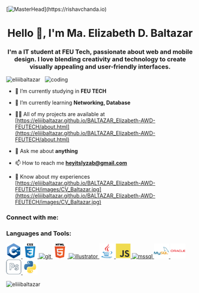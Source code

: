 [![MasterHead](https://1.bp.blogspot.com/-7A4WynwLsM...)](https://rishavchanda.io)
<h1 align="center">Hello 👋, I'm Ma. Elizabeth D. Baltazar</h1>
<h3 align="center">I'm a IT student at FEU Tech, passionate about web and mobile design. I love blending creativity and technology to create visually appealing and user-friendly interfaces.</h3>
<img align="right" alt="coding" width="400" src="https://64.media.tumblr.com/5bff72c9704a9a2da1ad9ef5ca1d2566/ab055e9835e8d540-37/s1280x1920/6dd535472329c062047a2442663a29a4763bb3a8.gif">

<p align="left"> <img src="https://komarev.com/ghpvc/?username=eliiibaltazar&label=Profile%20views&color=0e75b6&style=flat" alt="eliiibaltazar" /> </p>

- 🔭 I’m currently studying in **FEU TECH**

- 🌱 I’m currently learning **Networking, Database**

- 👨‍💻 All of my projects are available at [https://eliiibaltazar.github.io/BALTAZAR_Elizabeth-AWD-FEUTECH/about.html](https://eliiibaltazar.github.io/BALTAZAR_Elizabeth-AWD-FEUTECH/about.html)

- 💬 Ask me about **anything**

- 📫 How to reach me **heyitslyzab@gmail.com**

- 📄 Know about my experiences [https://eliiibaltazar.github.io/BALTAZAR_Elizabeth-AWD-FEUTECH/images/CV_Baltazar.jpg](https://eliiibaltazar.github.io/BALTAZAR_Elizabeth-AWD-FEUTECH/images/CV_Baltazar.jpg)

<h3 align="left">Connect with me:</h3>
<p align="left">
</p>

<h3 align="left">Languages and Tools:</h3>
<p align="left"> <a href="https://www.w3schools.com/cpp/" target="_blank" rel="noreferrer"> <img src="https://raw.githubusercontent.com/devicons/devicon/master/icons/cplusplus/cplusplus-original.svg" alt="cplusplus" width="40" height="40"/> </a> <a href="https://www.w3schools.com/css/" target="_blank" rel="noreferrer"> <img src="https://raw.githubusercontent.com/devicons/devicon/master/icons/css3/css3-original-wordmark.svg" alt="css3" width="40" height="40"/> </a> <a href="https://git-scm.com/" target="_blank" rel="noreferrer"> <img src="https://www.vectorlogo.zone/logos/git-scm/git-scm-icon.svg" alt="git" width="40" height="40"/> </a> <a href="https://www.w3.org/html/" target="_blank" rel="noreferrer"> <img src="https://raw.githubusercontent.com/devicons/devicon/master/icons/html5/html5-original-wordmark.svg" alt="html5" width="40" height="40"/> </a> <a href="https://www.adobe.com/in/products/illustrator.html" target="_blank" rel="noreferrer"> <img src="https://www.vectorlogo.zone/logos/adobe_illustrator/adobe_illustrator-icon.svg" alt="illustrator" width="40" height="40"/> </a> <a href="https://www.java.com" target="_blank" rel="noreferrer"> <img src="https://raw.githubusercontent.com/devicons/devicon/master/icons/java/java-original.svg" alt="java" width="40" height="40"/> </a> <a href="https://developer.mozilla.org/en-US/docs/Web/JavaScript" target="_blank" rel="noreferrer"> <img src="https://raw.githubusercontent.com/devicons/devicon/master/icons/javascript/javascript-original.svg" alt="javascript" width="40" height="40"/> </a> <a href="https://www.microsoft.com/en-us/sql-server" target="_blank" rel="noreferrer"> <img src="https://www.svgrepo.com/show/303229/microsoft-sql-server-logo.svg" alt="mssql" width="40" height="40"/> </a> <a href="https://www.mysql.com/" target="_blank" rel="noreferrer"> <img src="https://raw.githubusercontent.com/devicons/devicon/master/icons/mysql/mysql-original-wordmark.svg" alt="mysql" width="40" height="40"/> </a> <a href="https://www.oracle.com/" target="_blank" rel="noreferrer"> <img src="https://raw.githubusercontent.com/devicons/devicon/master/icons/oracle/oracle-original.svg" alt="oracle" width="40" height="40"/> </a> <a href="https://www.photoshop.com/en" target="_blank" rel="noreferrer"> <img src="https://raw.githubusercontent.com/devicons/devicon/master/icons/photoshop/photoshop-line.svg" alt="photoshop" width="40" height="40"/> </a> <a href="https://www.python.org" target="_blank" rel="noreferrer"> <img src="https://raw.githubusercontent.com/devicons/devicon/master/icons/python/python-original.svg" alt="python" width="40" height="40"/> </a> </p>

<p><img align="center" src="https://github-readme-streak-stats.herokuapp.com/?user=eliiibaltazar&" alt="eliiibaltazar" /></p>
